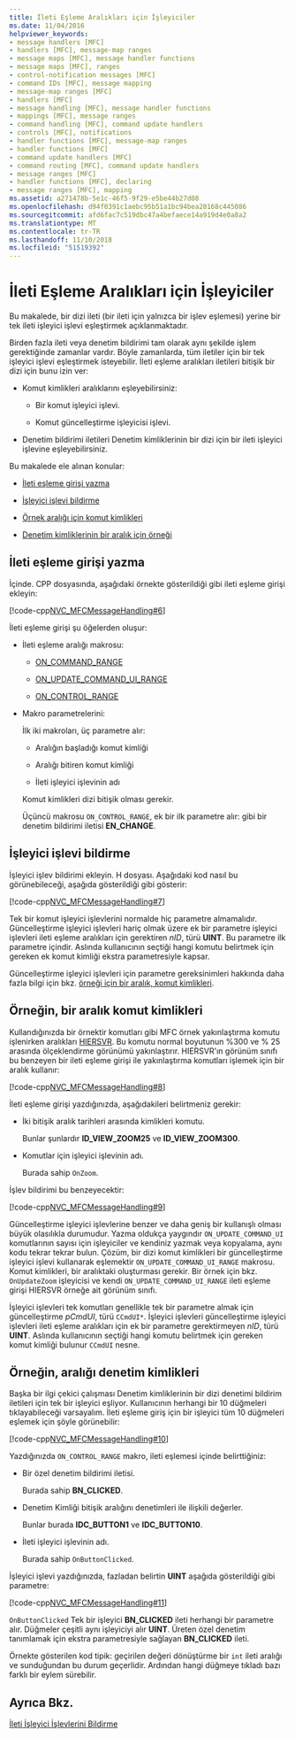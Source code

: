 ```yaml
---
title: İleti Eşleme Aralıkları için İşleyiciler
ms.date: 11/04/2016
helpviewer_keywords:
- message handlers [MFC]
- handlers [MFC], message-map ranges
- message maps [MFC], message handler functions
- message maps [MFC], ranges
- control-notification messages [MFC]
- command IDs [MFC], message mapping
- message-map ranges [MFC]
- handlers [MFC]
- message handling [MFC], message handler functions
- mappings [MFC], message ranges
- command handling [MFC], command update handlers
- controls [MFC], notifications
- handler functions [MFC], message-map ranges
- handler functions [MFC]
- command update handlers [MFC]
- command routing [MFC], command update handlers
- message ranges [MFC]
- handler functions [MFC], declaring
- message ranges [MFC], mapping
ms.assetid: a271478b-5e1c-46f5-9f29-e5be44b27d08
ms.openlocfilehash: d94f0391c1aebc95b51a1bc94bea28168c445086
ms.sourcegitcommit: afd6fac7c519dbc47a4befaece14a919d4e0a8a2
ms.translationtype: MT
ms.contentlocale: tr-TR
ms.lasthandoff: 11/10/2018
ms.locfileid: "51519392"
---
```

# <a name="handlers-for-message-map-ranges"></a>İleti Eşleme Aralıkları için İşleyiciler

Bu makalede, bir dizi ileti (bir ileti için yalnızca bir işlev eşlemesi) yerine bir tek ileti işleyici işlevi eşleştirmek açıklanmaktadır.

Birden fazla ileti veya denetim bildirimi tam olarak aynı şekilde işlem gerektiğinde zamanlar vardır. Böyle zamanlarda, tüm iletiler için bir tek işleyici işlevi eşleştirmek isteyebilir. İleti eşleme aralıkları iletileri bitişik bir dizi için bunu izin ver:

- Komut kimlikleri aralıklarını eşleyebilirsiniz:

  - Bir komut işleyici işlevi.

  - Komut güncelleştirme işleyicisi işlevi.

- Denetim bildirimi iletileri Denetim kimliklerinin bir dizi için bir ileti işleyici işlevine eşleyebilirsiniz.

Bu makalede ele alınan konular:

- [İleti eşleme girişi yazma](#_core_writing_the_message.2d.map_entry)

- [İşleyici işlevi bildirme](#_core_declaring_the_handler_function)

- [Örnek aralığı için komut kimlikleri](#_core_example_for_a_range_of_command_ids)

- [Denetim kimliklerinin bir aralık için örneği](#_core_example_for_a_range_of_control_ids)

##  <a name="_core_writing_the_message.2d.map_entry"></a> İleti eşleme girişi yazma

İçinde. CPP dosyasında, aşağıdaki örnekte gösterildiği gibi ileti eşleme girişi ekleyin:

[!code-cpp[NVC_MFCMessageHandling#6](../mfc/codesnippet/cpp/handlers-for-message-map-ranges_1.cpp)]

İleti eşleme girişi şu öğelerden oluşur:

- İleti eşleme aralığı makrosu:

  - [ON_COMMAND_RANGE](reference/message-map-macros-mfc.md#on_command_range)

  - [ON_UPDATE_COMMAND_UI_RANGE](reference/message-map-macros-mfc.md#on_update_command_ui_range)

  - [ON_CONTROL_RANGE](reference/message-map-macros-mfc.md#on_control_range)

- Makro parametrelerini:

  İlk iki makroları, üç parametre alır:

  - Aralığın başladığı komut kimliği

  - Aralığı bitiren komut kimliği

  - İleti işleyici işlevinin adı

  Komut kimlikleri dizi bitişik olması gerekir.

  Üçüncü makrosu `ON_CONTROL_RANGE`, ek bir ilk parametre alır: gibi bir denetim bildirimi iletisi **EN_CHANGE**.

##  <a name="_core_declaring_the_handler_function"></a> İşleyici işlevi bildirme

İşleyici işlev bildirimi ekleyin. H dosyası. Aşağıdaki kod nasıl bu görünebileceği, aşağıda gösterildiği gibi gösterir:

[!code-cpp[NVC_MFCMessageHandling#7](../mfc/codesnippet/cpp/handlers-for-message-map-ranges_2.h)]

Tek bir komut işleyici işlevlerini normalde hiç parametre almamalıdır. Güncelleştirme işleyici işlevleri hariç olmak üzere ek bir parametre işleyici işlevleri ileti eşleme aralıkları için gerektiren *nID*, türü **UINT**. Bu parametre ilk parametre içindir. Aslında kullanıcının seçtiği hangi komutu belirtmek için gereken ek komut kimliği ekstra parametresiyle kapsar.

Güncelleştirme işleyici işlevleri için parametre gereksinimleri hakkında daha fazla bilgi için bkz. [örneği için bir aralık, komut kimlikleri](#_core_example_for_a_range_of_command_ids).

##  <a name="_core_example_for_a_range_of_command_ids"></a> Örneğin, bir aralık komut kimlikleri

Kullandığınızda bir örnektir komutları gibi MFC örnek yakınlaştırma komutu işlenirken aralıkları [HIERSVR](../visual-cpp-samples.md). Bu komutu normal boyutunun %300 ve % 25 arasında ölçeklendirme görünümü yakınlaştırır. HIERSVR'ın görünüm sınıfı bu benzeyen bir ileti eşleme girişi ile yakınlaştırma komutları işlemek için bir aralık kullanır:

[!code-cpp[NVC_MFCMessageHandling#8](../mfc/codesnippet/cpp/handlers-for-message-map-ranges_3.cpp)]

İleti eşleme girişi yazdığınızda, aşağıdakileri belirtmeniz gerekir:

- İki bitişik aralık tarihleri arasında kimlikleri komutu.

   Bunlar şunlardır **ID_VIEW_ZOOM25** ve **ID_VIEW_ZOOM300**.

- Komutlar için işleyici işlevinin adı.

   Burada sahip `OnZoom`.

İşlev bildirimi bu benzeyecektir:

[!code-cpp[NVC_MFCMessageHandling#9](../mfc/codesnippet/cpp/handlers-for-message-map-ranges_4.h)]

Güncelleştirme işleyici işlevlerine benzer ve daha geniş bir kullanışlı olması büyük olasılıkla durumudur. Yazma oldukça yaygındır `ON_UPDATE_COMMAND_UI` komutlarının sayısı için işleyiciler ve kendiniz yazmak veya kopyalama, aynı kodu tekrar tekrar bulun. Çözüm, bir dizi komut kimlikleri bir güncelleştirme işleyici işlevi kullanarak eşlemektir `ON_UPDATE_COMMAND_UI_RANGE` makrosu. Komut kimlikleri, bir aralıktaki oluşturması gerekir. Bir örnek için bkz. `OnUpdateZoom` işleyicisi ve kendi `ON_UPDATE_COMMAND_UI_RANGE` ileti eşleme girişi HIERSVR örneğe ait görünüm sınıfı.

İşleyici işlevleri tek komutları genellikle tek bir parametre almak için güncelleştirme *pCmdUI*, türü `CCmdUI*`. İşleyici işlevleri güncelleştirme işleyici işlevleri ileti eşleme aralıkları için ek bir parametre gerektirmeyen *nID*, türü **UINT**. Aslında kullanıcının seçtiği hangi komutu belirtmek için gereken komut kimliği bulunur `CCmdUI` nesne.

##  <a name="_core_example_for_a_range_of_control_ids"></a> Örneğin, aralığı denetim kimlikleri

Başka bir ilgi çekici çalışması Denetim kimliklerinin bir dizi denetimi bildirim iletileri için tek bir işleyici eşliyor. Kullanıcının herhangi bir 10 düğmeleri tıklayabileceği varsayalım. İleti eşleme giriş için bir işleyici tüm 10 düğmeleri eşlemek için şöyle görünebilir:

[!code-cpp[NVC_MFCMessageHandling#10](../mfc/codesnippet/cpp/handlers-for-message-map-ranges_5.cpp)]

Yazdığınızda `ON_CONTROL_RANGE` makro, ileti eşlemesi içinde belirttiğiniz:

- Bir özel denetim bildirimi iletisi.

   Burada sahip **BN_CLICKED**.

- Denetim Kimliği bitişik aralığını denetimleri ile ilişkili değerler.

   Bunlar burada **IDC_BUTTON1** ve **IDC_BUTTON10**.

- İleti işleyici işlevinin adı.

   Burada sahip `OnButtonClicked`.

İşleyici işlevi yazdığınızda, fazladan belirtin **UINT** aşağıda gösterildiği gibi parametre:

[!code-cpp[NVC_MFCMessageHandling#11](../mfc/codesnippet/cpp/handlers-for-message-map-ranges_6.cpp)]

`OnButtonClicked` Tek bir işleyici **BN_CLICKED** ileti herhangi bir parametre alır. Düğmeler çeşitli aynı işleyiciyi alır **UINT**. Üreten özel denetim tanımlamak için ekstra parametresiyle sağlayan **BN_CLICKED** ileti.

Örnekte gösterilen kod tipik: geçirilen değeri dönüştürme bir `int` ileti aralığı ve sunduğundan bu durum geçerlidir. Ardından hangi düğmeye tıkladı bazı farklı bir eylem sürebilir.

## <a name="see-also"></a>Ayrıca Bkz.

[İleti İşleyici İşlevlerini Bildirme](../mfc/declaring-message-handler-functions.md)
